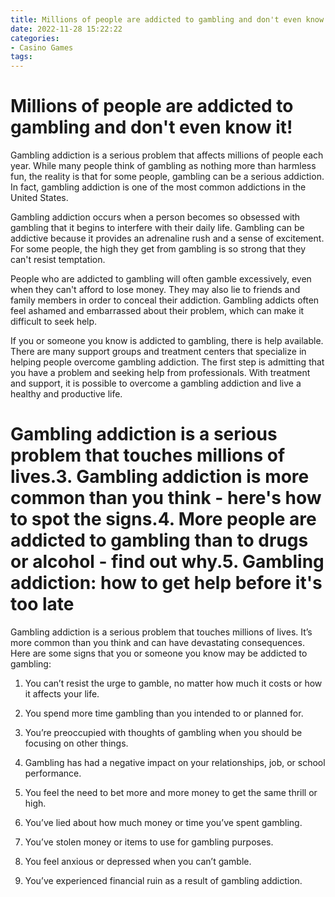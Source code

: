 ```yaml
---
title: Millions of people are addicted to gambling and don't even know it!
date: 2022-11-28 15:22:22
categories:
- Casino Games
tags:
---
```



#  Millions of people are addicted to gambling and don't even know it!

Gambling addiction is a serious problem that affects millions of people each year. While many people think of gambling as nothing more than harmless fun, the reality is that for some people, gambling can be a serious addiction. In fact, gambling addiction is one of the most common addictions in the United States.

Gambling addiction occurs when a person becomes so obsessed with gambling that it begins to interfere with their daily life. Gambling can be addictive because it provides an adrenaline rush and a sense of excitement. For some people, the high they get from gambling is so strong that they can't resist temptation.

People who are addicted to gambling will often gamble excessively, even when they can't afford to lose money. They may also lie to friends and family members in order to conceal their addiction. Gambling addicts often feel ashamed and embarrassed about their problem, which can make it difficult to seek help.

If you or someone you know is addicted to gambling, there is help available. There are many support groups and treatment centers that specialize in helping people overcome gambling addiction. The first step is admitting that you have a problem and seeking help from professionals. With treatment and support, it is possible to overcome a gambling addiction and live a healthy and productive life.

#  Gambling addiction is a serious problem that touches millions of lives.3. Gambling addiction is more common than you think - here's how to spot the signs.4. More people are addicted to gambling than to drugs or alcohol - find out why.5. Gambling addiction: how to get help before it's too late

Gambling addiction is a serious problem that touches millions of lives. It’s more common than you think and can have devastating consequences. Here are some signs that you or someone you know may be addicted to gambling:

1. You can’t resist the urge to gamble, no matter how much it costs or how it affects your life.

2. You spend more time gambling than you intended to or planned for.

3. You’re preoccupied with thoughts of gambling when you should be focusing on other things.

4. Gambling has had a negative impact on your relationships, job, or school performance.

5. You feel the need to bet more and more money to get the same thrill or high.

6. You’ve lied about how much money or time you’ve spent gambling.

7. You’ve stolen money or items to use for gambling purposes.

8. You feel anxious or depressed when you can’t gamble.

9. You’ve experienced financial ruin as a result of gambling addiction.